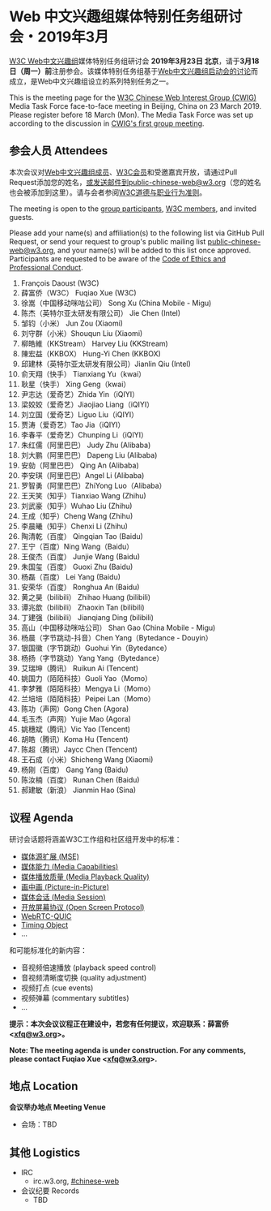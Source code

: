 # Web 中文兴趣组媒体特别任务组研讨会・2019年3月

[W3C Web中文兴趣组](https://www.w3.org/2018/chinese-web-ig/)媒体特别任务组研讨会 **2019年3月23日 北京**，请于**3月18日（周一）前**注册参会。该媒体特别任务组基于[Web中文兴趣组启动会的讨论](https://www.w3.org/2018/11/17-chinese-web-minutes.html)而成立，是Web中文兴趣组设立的系列特别任务之一。

This is the meeting page for the [W3C Chinese Web Interest Group (CWIG)](https://www.w3.org/2018/chinese-web-ig/) Media Task Force face-to-face meeting in Beijing, China on 23 March 2019. Please register before 18 March (Mon). The Media Task Force was set up according to the discussion in [CWIG's first group meeting](https://www.w3.org/2018/11/17-chinese-web-minutes.html).

## 参会人员 Attendees

本次会议对[Web中文兴趣组成员](https://www.w3.org/2000/09/dbwg/details?group=109611&public=1)、[W3C会员](https://www.w3.org/Consortium/Member/List)和受邀嘉宾开放，请通过Pull Request添加您的姓名，或发送邮件到public-chinese-web@w3.org（您的姓名也会被添加到这里）。请与会者参阅[W3C道德与职业行为准则](https://www.w3.org/Consortium/cepc/)。

The meeting is open to the [group participants](https://www.w3.org/2000/09/dbwg/details?group=109611&public=1), [W3C members](https://www.w3.org/Consortium/Member/List), and invited guests.

Please add your name(s) and affiliation(s) to the following list via GitHub Pull Request, or send your request to group's public mailing list public-chinese-web@w3.org, and your name(s) will be added to this list once approved. Participants are requested to be aware of the [Code of Ethics and Professional Conduct](https://www.w3.org/Consortium/cepc/).

1. François Daoust (W3C)
1. 薛富侨（W3C） Fuqiao Xue (W3C)
1. 徐嵩（中国移动咪咕公司） Song Xu (China Mobile - Migu)
1. 陈杰（英特尔亚太研发有限公司） Jie Chen (Intel)
1. 邹钧（小米） Jun Zou (Xiaomi)
1. 刘守群（小米）Shouqun Liu (Xiaomi)
1. 柳皓維（KKStream） Harvey Liu (KKStream)
1. 陳宏益（KKBOX） Hung-Yi Chen (KKBOX)
1. 邱建林（英特尔亚太研发有限公司）Jianlin Qiu (Intel)
1. 俞天翔（快手） Tianxiang Yu（kwai）
1. 耿星（快手） Xing Geng（kwai）
1. 尹志达（爱奇艺）Zhida Yin（iQIYI）
1. 梁姣姣（爱奇艺）Jiaojiao Liang（iQIYI）
1. 刘立国（爱奇艺）Liguo Liu（iQIYI）
1. 贾涛（爱奇艺）Tao Jia（iQIYI）
1. 李春平（爱奇艺）Chunping Li（iQIYI）
1. 朱红儒（阿里巴巴） Judy Zhu (Alibaba)
1. 刘大鹏（阿里巴巴） Dapeng Liu (Alibaba)
1. 安勍（阿里巴巴） Qing An (Alibaba)
1. 李安琪（阿里巴巴）Angel Li (Alibaba)
1. 罗智勇（阿里巴巴）ZhiYong Luo（Alibaba）
1. 王天笑（知乎）Tianxiao Wang (Zhihu)
1. 刘武豪（知乎）Wuhao Liu (Zhihu)
1. 王成（知乎）Cheng Wang (Zhihu)
1. 李晨曦（知乎）Chenxi Li (Zhihu)
1. 陶清乾（百度） Qingqian Tao (Baidu)
1. 王宁（百度）Ning Wang（Baidu）
1. 王俊杰（百度） Junjie Wang (Baidu)
1. 朱国玺（百度） Guoxi Zhu (Baidu)
1. 杨磊（百度） Lei Yang (Baidu)
1. 安荣华（百度） Ronghua An (Baidu)
1. 黄之昊（bilibili） Zhihao Huang (bilibili)
1. 谭兆歆（bilibili） Zhaoxin Tan (bilibili)
1. 丁建强（bilibili） Jianqiang Ding (bilibili)
1. 高山（中国移动咪咕公司） Shan Gao (China Mobile - Migu)
1. 杨晨（字节跳动-抖音）Chen Yang（Bytedance - Douyin）
1. 银国徽（字节跳动）Guohui Yin（Bytedance）
1. 杨扬（字节跳动）Yang Yang（Bytedance）
1. 艾瑞坤（腾讯） Ruikun Ai (Tencent)
1. 姚国力（陌陌科技）Guoli Yao（Momo）
1. 李梦雅（陌陌科技）Mengya Li（Momo）
1. 兰培培（陌陌科技）Peipei Lan（Momo）
1. 陈功（声网）Gong Chen (Agora)
1. 毛玉杰（声网）Yujie Mao (Agora)
1. 姚穗斌（腾讯）Vic Yao (Tencent)
1. 胡皓（腾讯）Koma Hu (Tencent)
1. 陈超（腾讯）Jaycc Chen (Tencent)
1. 王石成（小米）Shicheng Wang (Xiaomi)
1. 杨刚（百度） Gang Yang (Baidu)
1. 陈汝楠（百度） Runan Chen (Baidu)
1. 郝建敏（新浪） Jianmin Hao (Sina)

## 议程 Agenda

研讨会话题将涵盖W3C工作组和社区组开发中的标准：

* [媒体源扩展 (MSE)](https://www.w3.org/TR/media-source/)
* [媒体能力 (Media Capabilities)](https://wicg.github.io/media-capabilities/)
* [媒体播放质量 (Media Playback Quality)](https://wicg.github.io/media-playback-quality/)
* [画中画 (Picture-in-Picture)](https://wicg.github.io/picture-in-picture/)
* [媒体会话 (Media Session)](https://wicg.github.io/mediasession/)
* [开放屏幕协议 (Open Screen Protocol)](https://github.com/webscreens/openscreenprotocol)
* [WebRTC-QUIC](https://w3c.github.io/webrtc-quic/)
* [Timing Object](http://webtiming.github.io/timingobject/)
* ...

和可能标准化的新内容：

* 音视频倍速播放 (playback speed control)
* 音视频清晰度切换 (quality adjustment)
* 视频打点 (cue events)
* 视频弹幕 (commentary subtitles)
* ...

**提示：本次会议议程正在建设中，若您有任何提议，欢迎联系：薛富侨 &lt;<a href="mailto:xfq@w3.org">xfq@w3.org</a>&gt;</a>。**

**Note: The meeting agenda is under construction. For any comments, please contact Fuqiao Xue &lt;<a href="mailto:xfq@w3.org">xfq@w3.org</a>&gt;</a>.**

## 地点 Location

**会议举办地点 Meeting Venue**

* 会场：TBD

## 其他 Logistics

* IRC
  * irc.w3.org, <a href="http://irc.w3.org/?channels=#chinese-web">#chinese-web</a>
* 会议纪要 Records
  * TBD

